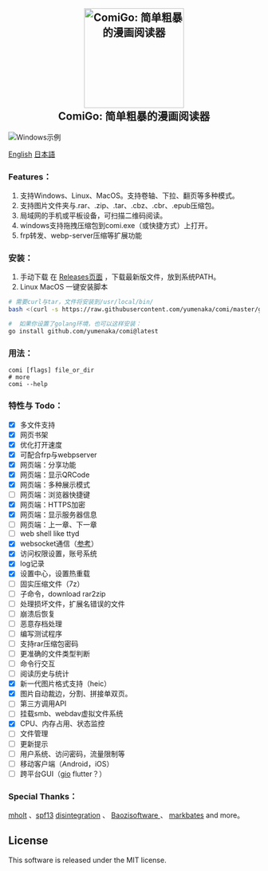 <h2 align="center">
  <img src="https://raw.githubusercontent.com/yumenaka/comi/master/icon.ico" alt="ComiGo: 简单粗暴的漫画阅读器" width="200">
  <br>ComiGo: 简单粗暴的漫画阅读器<br>
</h2>

![Windows示例](https://www.yumenaka.net/wp-content/uploads/2020/08/sample.gif "Windows示例")

[English](https://github.com/yumenaka/comi/blob/master/README_EN.md)   [日本語](https://github.com/yumenaka/comi/blob/master/README_JP.md)

### Features：  
1. 支持Windows、Linux、MacOS。支持卷轴、下拉、翻页等多种模式。
2. 支持图片文件夹与.rar、.zip、.tar、.cbz、.cbr、.epub压缩包。
3. 局域网的手机或平板设备，可扫描二维码阅读。  
4. windows支持拖拽压缩包到comi.exe（或快捷方式）上打开。
5. frp转发、webp-server压缩等扩展功能
### 安装：
1. 手动下载
在 [Releases页面](https://github.com/yumenaka/comi/releases ) ，下载最新版文件，放到系统PATH。
2. Linux MacOS 一键安装脚本  
```bash
# 需要curl与tar，文件将安装到/usr/local/bin/ 
bash <(curl -s https://raw.githubusercontent.com/yumenaka/comi/master/get_comigo.sh)

#  如果你设置了golang环境，也可以这样安装：
go install github.com/yumenaka/comi@latest
```
### 用法：
```
comi [flags] file_or_dir
# more
comi --help
```

### 特性与 Todo：
- [x] 多文件支持
- [x] 网页书架
- [x] 优化打开速度
- [x] 可配合frp与webpserver
- [x] 网页端：分享功能
- [x] 网页端：显示QRCode
- [x] 网页端：多种展示模式
- [ ] 网页端：浏览器快捷键
- [x] 网页端：HTTPS加密
- [x] 网页端：显示服务器信息
- [ ] 网页端：上一章、下一章
- [ ] web shell like ttyd
- [x] websocket通信（[参考](https://github.com/Unrud/remote-touchpad)）
- [x] 访问权限设置，账号系统
- [x] log记录
- [x] 设置中心，设置热重载
- [ ] 固实压缩文件（7z）
- [ ] 子命令，download rar2zip 
- [ ] 处理损坏文件，扩展名错误的文件
- [ ] 崩溃后恢复
- [ ] 恶意存档处理
- [ ] 编写测试程序
- [ ] 支持rar压缩包密码
- [ ] 更准确的文件类型判断
- [ ] 命令行交互
- [ ] 阅读历史与统计
- [x] 新一代图片格式支持（heic）
- [x] 图片自动裁边，分割、拼接单双页。
- [ ] 第三方调用API
- [ ] 挂载smb、webdav虚拟文件系统
- [x] CPU、内存占用、状态监控
- [ ] 文件管理
- [ ] 更新提示
- [ ] 用户系统、访问密码，流量限制等
- [ ] 移动客户端（Android，iOS）
- [ ] 跨平台GUI（[gio](https://gioui.org/) flutter？）

### Special Thanks：
[mholt](https://github.com/mholt)  、[spf13](https://github.com/spf13)  [disintegration](https://github.com/disintegration)   、 [Baozisoftware ](https://github.com/Baozisoftware) 、 [markbates](github.com/markbates/pkger)  and more。

## License

This software is released under the MIT license.
